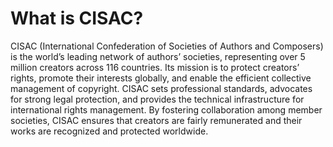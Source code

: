 # What is CISAC?

CISAC (International Confederation of Societies of Authors and Composers) is the world’s leading network of authors’ societies, representing over 5 million creators across 116 countries. Its mission is to protect creators’ rights, promote their interests globally, and enable the efficient collective management of copyright. CISAC sets professional standards, advocates for strong legal protection, and provides the technical infrastructure for international rights management. By fostering collaboration among member societies, CISAC ensures that creators are fairly remunerated and their works are recognized and protected worldwide.
